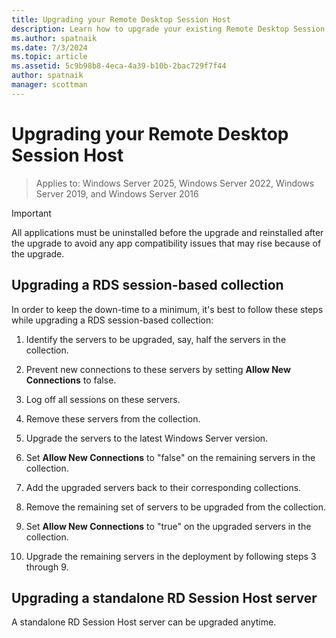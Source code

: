 ```yaml
---
title: Upgrading your Remote Desktop Session Host
description: Learn how to upgrade your existing Remote Desktop Session Host.
ms.author: spatnaik
ms.date: 7/3/2024
ms.topic: article
ms.assetid: 5c9b98b8-4eca-4a39-b10b-2bac729f7f44
author: spatnaik
manager: scottman
---
```

# Upgrading your Remote Desktop Session Host

> Applies to: Windows Server 2025, Windows Server 2022, Windows Server 2019, and Windows Server 2016

> [!IMPORTANT]
> All applications must be uninstalled before the upgrade and reinstalled after the upgrade to avoid any app compatibility issues that may rise because of the upgrade.

## Upgrading a RDS session-based collection

In order to keep the down-time to a minimum, it's best to follow these steps while upgrading a RDS session-based collection:

1. Identify the servers to be upgraded, say, half the servers in the collection.

1. Prevent new connections to these servers by setting **Allow New Connections** to false.

1. Log off all sessions on these servers.

1. Remove these servers from the collection.

1. Upgrade the servers to the latest Windows Server version.

1. Set **Allow New Connections** to "false" on the remaining servers in the collection.

1. Add the upgraded servers back to their corresponding collections.

1. Remove the remaining set of servers to be upgraded from the collection.

1. Set **Allow New Connections** to "true" on the upgraded servers in the collection.

1. Upgrade the remaining servers in the deployment by following steps 3 through 9.

## Upgrading a standalone RD Session Host server

A standalone RD Session Host server can be upgraded anytime.
